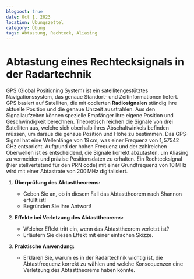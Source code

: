 ```yaml
---
blogpost: true
date: Oct 1, 2023
location: Übungszettel
category: Übung
tags: Abtastung, Rechteck, Aliasing
---
```


# Abtastung eines Rechtecksignals in der Radartechnik

GPS (Global Positioning System) ist ein satellitengestütztes Navigationssystem, das genaue Standort- und Zeitinformationen liefert. GPS basiert auf Satelliten, die mit codierten **Radiosignalen** ständig ihre aktuelle Position und die genaue Uhrzeit ausstrahlen. Aus den Signallaufzeiten können spezielle Empfänger ihre eigene Position und Geschwindigkeit berechnen. Theoretisch reichen die Signale von drei Satelliten aus, welche sich oberhalb ihres Abschaltwinkels befinden müssen, um daraus die genaue Position und Höhe zu bestimmen. Das GPS-Signal hat eine Wellenlänge von $19\,\mathrm{cm}$, was einer Frequenz von $1,57542\,\mathrm{GHz}$ entspricht. Aufgrund der hohen Frequenz und der zahlreichen Oberwellen ist es entscheidend, die Signale korrekt abzutasten, um Aliasing zu vermeiden und präzise Positionsdaten zu erhalten.
Ein Rechtecksignal (hier stellvertetend für den PRN code) mit einer Grundfrequenz von $10\,\mathrm{MHz}$ wird mit einer Abtastrate von $200\,\mathrm{MHz}$ digitalisiert.

1. **Überprüfung des Abtasttheorems:**

   * Geben Sie an, ob in diesem Fall das Abtasttheorem nach Shannon erfüllt ist!
   * Begründen Sie Ihre Antwort!

2. **Effekte bei Verletzung des Abtasttheorems:**

   * Welcher Effekt tritt ein, wenn das Abtasttheorem verletzt ist?
   * Erläutern Sie diesen Effekt mit einer einfachen Skizze.

3. **Praktische Anwendung:**

   * Erklären Sie, warum es in der Radartechnik wichtig ist, die Abtastfrequenz korrekt zu wählen und welche Konsequenzen eine Verletzung des Abtasttheorems haben könnte.
